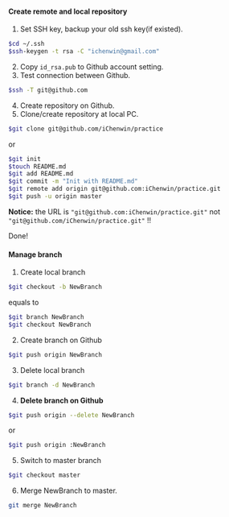 #### Create remote and local repository
1. Set SSH key, backup your old ssh key(if existed).
```bash
$cd ~/.ssh
$ssh-keygen -t rsa -C "ichenwin@gmail.com"
```
2. Copy `id_rsa.pub` to Github account setting.
3. Test connection between Github.
```bash
$ssh -T git@github.com
```
4. Create repository on Github.
5. Clone/create repository at local PC.
```bash
$git clone git@github.com/iChenwin/practice
```
or
```bash
$git init
$touch README.md
$git add README.md
$git commit -m "Init with README.md"
$git remote add origin git@github.com:iChenwin/practice.git
$git push -u origin master
```
**Notice:** the URL is `"git@github.com:iChenwin/practice.git"` not `"git@github.com/iChenwin/practice.git"` !!

Done!
#### Manage branch
1. Create local branch
```bash
$git checkout -b NewBranch
```
equals to
```bash
$git branch NewBranch
$git checkout NewBranch
```
2. Create branch on Github
```bash
$git push origin NewBranch
```
3. Delete local branch
```bash
$git branch -d NewBranch
```
4. **Delete branch on Github**
```bash
$git push origin --delete NewBranch
```
or
```bash
$git push origin :NewBranch
```
5. Switch to master branch
```bash
$git checkout master
```
6. Merge NewBranch to master.
```bash
git merge NewBranch
```
